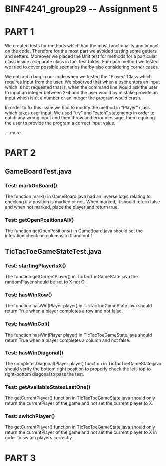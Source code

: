 # BINF4241_group29 -- Assignment 5

# PART 1

We created tests for methods which had the most functionality and impact on the code. Therefore for the most part we avoided testing some getters and setters. Moreover we placed  the Unit test for methods for a particular class inside a separate class in the Test folder. For each method we tested we tried to cover possible scenarios therby also considering corner cases.  

We noticed a bug in our code when we tested the "Player" Class which requires input from the user. We observed that when a user enters an input which is not requested that is, when the command line would ask the user to input an integer between 2-4 and the user would by mistake provide an input which isn't a number or an integer the program would crash.

In order to fix this issue we had to modify the method in “Player” class which takes user input.
We used “try” and “catch” statements in order to catch any wrong input and then throw and error message, then requiring the user to provide the program a correct input value.


....more


# PART 2
## GameBoardTest.java
### Test: markOnBoard()
The function mark() in GameBoard.java had an inverse logic relating to checking if a position is marked or not. When marked, it should return false and when not marked, place the player and return true.

### Test: getOpenPositionsAll()
The function getOpenPositions() in GameBoard.java should set the interation check on columns to 0 and not 1.

## TicTacToeGameStateTest.java
### Test: startingPlayerIsX()
The function getCurrentPlayer() in TicTacToeGameState.java the randomPlayer should be set to X not O.

### Test: hasWinRow()
The function hasWin(Player player) in TicTacToeGameState.java should return True when a player completes a row and not false.

### Test: hasWinCol()
The function hasWin(Player player) in TicTacToeGameState.java should return True when a player completes a column and not false.

### Test: hasWinDiagonal()
The completesDiagonal(Player player) function in TicTacToeGameState.java should verify the bottom right position to properly check the left-top to right-bottom diagonal to pass the test.

### Test: getAvailableStatesLastOne()
The getCurrentPlayer() function in TicTacToeGameState.java should only return the currentPlayer of the game and not set the current player to X.

### Test: switchPlayer()
The getCurrentPlayer() function in TicTacToeGameState.java should only return the currentPlayer of the game and not set the current player to X in order to switch players correctly.




# PART 3
